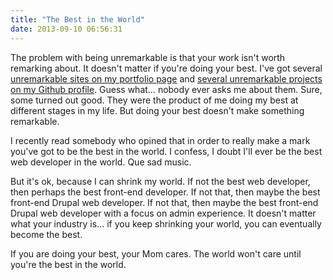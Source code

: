 ```yaml
---
title: "The Best in the World"
date: 2013-09-10 06:56:31
---
```


The problem with being unremarkable is that your work isn't worth remarking about. It doesn't matter if you're doing your best. I've got several <a href="{{site.url}}/projects">unremarkable sites on my portfolio page</a> and <a href="https://github.com/bryanbraun?tab=repositories">several unremarkable projects on my Github profile</a>. Guess what… nobody ever asks me about them. Sure, some turned out good. They were the product of me doing my best at different stages in my life. But doing your best doesn't make something remarkable.

I recently read somebody who opined that in order to really make a mark you've got to be the best in the world. I confess, I doubt I'll ever be the best web developer in the world. Que sad music.

But it's ok, because I can shrink my world. If not the best web developer, then perhaps the best front-end developer. If not that, then maybe the best front-end Drupal web developer. If not that, then maybe the best front-end Drupal web developer with a focus on admin experience. It doesn't matter what your industry is… if you keep shrinking your world, you can eventually become the best.

If you are doing your best, your Mom cares. The world won't care until you're the best in the world.
